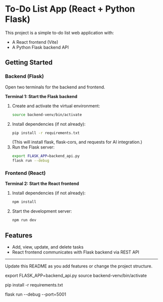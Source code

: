 # To-Do List App (React + Python Flask)

This project is a simple to-do list web application with:
- A React frontend (Vite)
- A Python Flask backend API

## Getting Started

### Backend (Flask)
Open two terminals for the backend and frontend.

**Terminal 1: Start the Flask backend**
1. Create and activate the virtual environment:
   ```bash
   source backend-venv/bin/activate
   ```
2. Install dependencies (if not already):
   ```bash
   pip install -r requirements.txt
   ```
   (This will install flask, flask-cors, and requests for AI integration.)
3. Run the Flask server:
   ```bash
   export FLASK_APP=backend_api.py
   flask run --debug
   ```

### Frontend (React)
**Terminal 2: Start the React frontend**
1. Install dependencies (if not already):
   ```bash
   npm install
   ```
2. Start the development server:
   ```bash
   npm run dev
   ```

## Features
- Add, view, update, and delete tasks
- React frontend communicates with Flask backend via REST API

---

Update this README as you add features or change the project structure.


export FLASK_APP=backend_api.py
source backend-venv/bin/activate

pip install -r requirements.txt

flask run --debug --port=5001